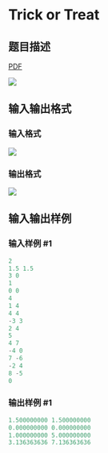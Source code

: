 # Trick or Treat

## 题目描述

[problemUrl]: https://uva.onlinejudge.org/index.php?option=com_onlinejudge&Itemid=8&category=243&page=show_problem&problem=3349

[PDF](https://uva.onlinejudge.org/external/121/p12197.pdf)

![](https://cdn.luogu.com.cn/upload/vjudge_pic/UVA12197/0273ebed72db3ae776e2e6bd6fc16b95ddc37dd8.png)

## 输入输出格式

### 输入格式

![](https://cdn.luogu.com.cn/upload/vjudge_pic/UVA12197/3b631320829f8c3e21ec4b8d18b211d08ca120dc.png)

### 输出格式

![](https://cdn.luogu.com.cn/upload/vjudge_pic/UVA12197/4dd8fc1d9b52ada5429c27a877205c8f7d7689f8.png)

## 输入输出样例

### 输入样例 #1

```cpp
2
1.5 1.5
3 0
1
0 0
4
1 4
4 4
-3 3
2 4
5
4 7
-4 0
7 -6
-2 4
8 -5
0
```


### 输出样例 #1

```cpp
1.500000000 1.500000000
0.000000000 0.000000000
1.000000000 5.000000000
3.136363636 7.136363636
```


